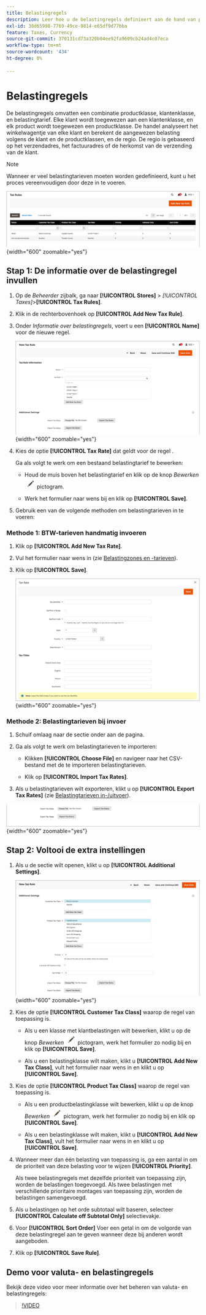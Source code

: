 ```yaml
---
title: Belastingregels
description: Leer hoe u de belastingregels definieert aan de hand van productklasse, klantenklasse en belastingtarief.
exl-id: 38d65998-7769-49ce-9814-e65df9d77bba
feature: Taxes, Currency
source-git-commit: 370131cd73a320b04ee92fa9609cb24ad4c07eca
workflow-type: tm+mt
source-wordcount: '434'
ht-degree: 0%

---
```


# Belastingregels

De belastingregels omvatten een combinatie productklasse, klantenklasse, en belastingtarief. Elke klant wordt toegewezen aan een klantenklasse, en elk product wordt toegewezen een productklasse. De handel analyseert het winkelwagentje van elke klant en berekent de aangewezen belasting volgens de klant en de productklassen, en de regio. De regio is gebaseerd op het verzendadres, het factuuradres of de herkomst van de verzending van de klant.

>[!NOTE]
>
>Wanneer er veel belastingtarieven moeten worden gedefinieerd, kunt u het proces vereenvoudigen door deze in te voeren.

![Belastingregels](./assets/tax-rules.png){width="600" zoomable="yes"}

## Stap 1: De informatie over de belastingregel invullen

1. Op de _Beheerder_ zijbalk, ga naar **[!UICONTROL Stores]** > _[!UICONTROL Taxes]_>**[!UICONTROL Tax Rules]**.

1. Klik in de rechterbovenhoek op **[!UICONTROL Add New Tax Rule]**.

1. Onder _Informatie over belastingregels_, voert u een **[!UICONTROL Name]** voor de nieuwe regel.

   ![Informatie over belastingregels](./assets/tax-rule-information.png){width="600" zoomable="yes"}

1. Kies de optie **[!UICONTROL Tax Rate]** dat geldt voor de regel .

   Ga als volgt te werk om een bestaand belastingtarief te bewerken:

   - Houd de muis boven het belastingtarief en klik op de knop _Bewerken_ ![Pictogram Potlood](../assets/icon-edit-pencil.png) pictogram.

   - Werk het formulier naar wens bij en klik op **[!UICONTROL Save]**.

1. Gebruik een van de volgende methoden om belastingtarieven in te voeren:

### Methode 1: BTW-tarieven handmatig invoeren

1. Klik op **[!UICONTROL Add New Tax Rate]**.

1. Vul het formulier naar wens in (zie [Belastingzones en -tarieven](tax-zones-rates.md)).

1. Klik op **[!UICONTROL Save]**.

   ![Nieuw belastingtarief](./assets/tax-rate-create-new.png){width="600" zoomable="yes"}

### Methode 2: Belastingtarieven bij invoer

1. Schuif omlaag naar de sectie onder aan de pagina.

1. Ga als volgt te werk om belastingtarieven te importeren:

   - Klikken **[!UICONTROL Choose File]** en navigeer naar het CSV-bestand met de te importeren belastingtarieven.

   - Klik op **[!UICONTROL Import Tax Rates]**.

1. Als u belastingtarieven wilt exporteren, klikt u op **[!UICONTROL Export Tax Rates]** (zie [Belastingtarieven in-/uitvoer](../systems/data-transfer-tax-rates.md)).

![Belastingtarieven in-/uitvoer](./assets/tax-rule-new-import-export.png){width="600" zoomable="yes"}

## Stap 2: Voltooi de extra instellingen

1. Als u de sectie wilt openen, klikt u op **[!UICONTROL Additional Settings]**.

   ![Aanvullende instellingen voor de belastingregel](./assets/tax-class-additional-settings.png){width="600" zoomable="yes"}

1. Kies de optie **[!UICONTROL Customer Tax Class]** waarop de regel van toepassing is.

   - Als u een klasse met klantbelastingen wilt bewerken, klikt u op de knop _Bewerken_ ![Pictogram Potlood](../assets/icon-edit-pencil.png) pictogram, werk het formulier zo nodig bij en klik op **[!UICONTROL Save]**.

   - Als u een belastingklasse wilt maken, klikt u **[!UICONTROL Add New Tax Class]**, vult het formulier naar wens in en klikt u op **[!UICONTROL Save]**.

1. Kies de optie **[!UICONTROL Product Tax Class]** waarop de regel van toepassing is.

   - Als u een productbelastingklasse wilt bewerken, klikt u op de knop _Bewerken_ ![Pictogram Potlood](../assets/icon-edit-pencil.png) pictogram, werk het formulier zo nodig bij en klik op **[!UICONTROL Save]**.

   - Als u een belastingklasse wilt maken, klikt u **[!UICONTROL Add New Tax Class]**, vult het formulier naar wens in en klikt u op **[!UICONTROL Save]**.

1. Wanneer meer dan één belasting van toepassing is, ga een aantal in om de prioriteit van deze belasting voor te wijzen **[!UICONTROL Priority]**.

   Als twee belastingregels met dezelfde prioriteit van toepassing zijn, worden de belastingen toegevoegd. Als twee belastingen met verschillende prioritaire montages van toepassing zijn, worden de belastingen samengevoegd.

1. Als u belastingen op het orde subtotaal wilt baseren, selecteer **[!UICONTROL Calculate off Subtotal Only]** selectievakje.

1. Voor **[!UICONTROL Sort Order]** Voer een getal in om de volgorde van deze belastingregel aan te geven wanneer deze bij anderen wordt aangeboden.

1. Klik op **[!UICONTROL Save Rule]**.

## Demo voor valuta- en belastingregels

Bekijk deze video voor meer informatie over het beheren van valuta- en belastingregels:

>[!VIDEO](https://video.tv.adobe.com/v/343657/?quality=12)
